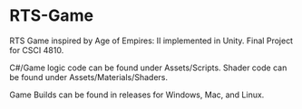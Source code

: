 # RTS-Game
 RTS Game inspired by Age of Empires: II implemented in Unity. Final Project for CSCI 4810.
 
 C#/Game logic code can be found under Assets/Scripts. Shader code can be found under Assets/Materials/Shaders.
 
 Game Builds can be found in releases for Windows, Mac, and Linux.
